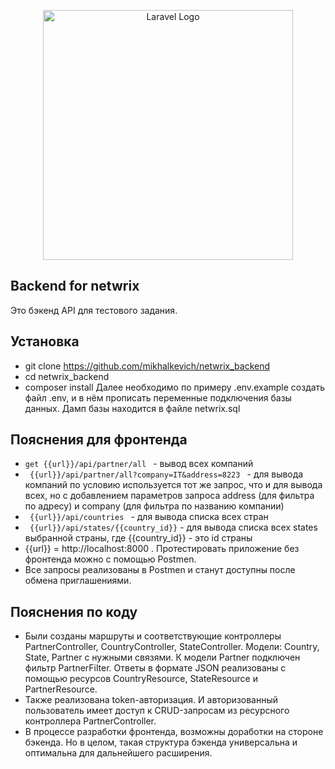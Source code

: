 <p align="center"><a href="https://laravel.com" target="_blank"><img src="https://raw.githubusercontent.com/laravel/art/master/logo-lockup/5%20SVG/2%20CMYK/1%20Full%20Color/laravel-logolockup-cmyk-red.svg" width="400" alt="Laravel Logo"></a></p>

## Backend for netwrix
Это бэкенд API для тестового задания.

## Установка
- git clone https://github.com/mikhalkevich/netwrix_backend
- cd netwrix_backend
- composer install
Далее необходимо по примеру .env.example создать файл .env, и в нём прописать переменные подключения базы данных. 
Дамп базы находится в файле netwrix.sql

## Пояснения для фронтенда
- <code>get {{url}}/api/partner/all </code> - вывод всех компаний
- <code> {{url}}/api/partner/all?company=IT&address=8223 </code> - для вывода компаний по условию используется тот же запрос, что и для вывода всех, но с добавлением параметров запроса address (для фильтра по адресу) и company (для фильтра по названию компании)
- <code> {{url}}/api/countries </code> - для вывода списка всех стран
- <code> {{url}}/api/states/{{country_id}}</code> - для вывода списка всех states выбранной страны, где {{country_id}} - это id страны
- {{url}} = http://localhost:8000 . Протестировать приложение без фронтенда можно с помощью Postmen. 
- Все запросы реализованы в Postmen и станут доступны после обмена приглашениями.

## Пояснения по коду
- Были созданы маршруты и соответствующие контроллеры PartnerController, CountryController, StateController. Модели: Country, State, Partner с нужными связями. К модели Partner подключен фильтр PartnerFilter. Ответы в формате JSON реализованы с помощью ресурсов CountryResource, StateResource и PartnerResource.
- Также реализована token-авторизация. И авторизованный пользователь имеет доступ к CRUD-запросам из ресурсного контроллера PartnerController.
- В процессе разработки фронтенда, возможны доработки на стороне бэкенда. Но в целом, такая структура бэкенда универсальна и оптимальна для дальнейшего расширения.
